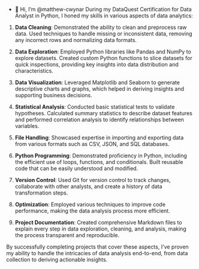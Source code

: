 - 👋 Hi, I’m @matthew-cwynar
During my DataQuest Certification for Data Analyst in Python, I honed my skills in various aspects of data analytics:

1. **Data Cleaning**: Demonstrated the ability to clean and preprocess raw data. Used techniques to handle missing or inconsistent data, removing any incorrect rows and normalizing data formats.

2. **Data Exploration**: Employed Python libraries like Pandas and NumPy to explore datasets. Created custom Python functions to slice datasets for quick inspections, providing key insights into data distribution and characteristics.

3. **Data Visualization**: Leveraged Matplotlib and Seaborn to generate descriptive charts and graphs, which helped in deriving insights and supporting business decisions.

4. **Statistical Analysis**: Conducted basic statistical tests to validate hypotheses. Calculated summary statistics to describe dataset features and performed correlation analysis to identify relationships between variables.

5. **File Handling**: Showcased expertise in importing and exporting data from various formats such as CSV, JSON, and SQL databases.

6. **Python Programming**: Demonstrated proficiency in Python, including the efficient use of loops, functions, and conditionals. Built reusable code that can be easily understood and modified.

7. **Version Control**: Used Git for version control to track changes, collaborate with other analysts, and create a history of data transformation steps.

8. **Optimization**: Employed various techniques to improve code performance, making the data analysis process more efficient.

9. **Project Documentation**: Created comprehensive Markdown files to explain every step in data exploration, cleaning, and analysis, making the process transparent and reproducible.

By successfully completing projects that cover these aspects, I've proven my ability to handle the intricacies of data analysis end-to-end, from data collection to deriving actionable insights.

<!---
matthew-cwynar/matthew-cwynar is a ✨ special ✨ repository because its `README.md` (this file) appears on your GitHub profile.
You can click the Preview link to take a look at your changes.
--->
